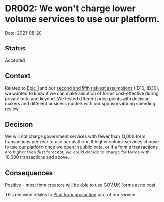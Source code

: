 # DR002: We won't charge lower volume services to use our platform.

Date: 2021-08-20

## Status

Accepted

## Context

Related to [Epic 1](https://docs.google.com/document/d/1y5iSEumAuLBaKtgvyhNaGagboN7XziAnQMfuwdVpiZM/edit#) and our [second and fifth riskiest assumptions](https://docs.google.com/spreadsheets/d/1gUZeEXSU8uhPcNJxQWGZ4oxOzANx0-EolDnVqZ0qsMg/edit?pli=1#gid=0) (ID16, ID30), we wanted to know if we can make adoption of forms cost-effective during private beta and beyond. 
We tested different price points with decision-makers and different business models with our sponsors during spending review.

## Decision

We will not charge government services with fewer than 10,000 form transactions per year to use our platform. If higher volume services choose to use our platform once we open in public beta, or if a form's transactions are higher than first forecast, we could decide to charge for forms with 10,000 transactions and above.

## Consequences

Positive - most form creators will be able to use GOV.UK Forms at no cost.

This decision relates to [Plan form production](https://app.mural.co/t/gaap0347/m/gaap0347/1640103843400/cce4d74dc3ea2dd8916b8921a435b115a1c9e488?sender=u95c067cf6f303eaa90553018) part of our service.
